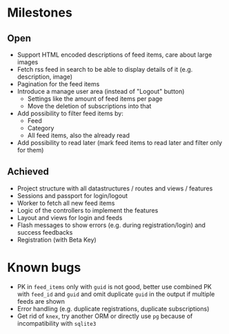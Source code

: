 # Milestones

## Open

* Support HTML encoded descriptions of feed items, care about large images
* Fetch rss feed in search to be able to display details of it (e.g. description, image)
* Pagination for the feed items
* Introduce a manage user area (instead of "Logout" button)
  * Settings like the amount of feed items per page
  * Move the deletion of subscriptions into that
* Add possibility to filter feed items by:
  * Feed
  * Category
  * All feed items, also the already read
* Add possibility to read later (mark feed items to read later and filter only for them)

## Achieved

* Project structure with all datastructures / routes and views / features
* Sessions and passport for login/logout
* Worker to fetch all new feed items
* Logic of the controllers to implement the features
* Layout and views for login and feeds
* Flash messages to show errors (e.g. during registration/login) and success feedbacks
* Registration (with Beta Key)

# Known bugs

* PK in `feed_items` only with `guid` is not good, better use combined PK with `feed_id` and `guid` and omit duplicate `guid` in the output if multiple feeds are shown
* Error handling (e.g. duplicate registrations, duplicate subscriptions)
* Get rid of `knex`, try another ORM or directly use `pg` because of incompatibility with `sqlite3`
